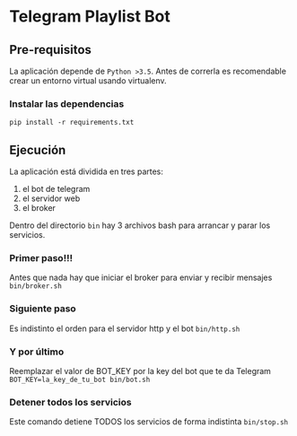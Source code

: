 # Telegram Playlist Bot

## Pre-requisitos
La aplicación depende de `Python >3.5`. Antes de correrla es recomendable crear un entorno virtual usando virtualenv.

### Instalar las dependencias
`pip install -r requirements.txt`

## Ejecución
La aplicación está dividida en tres partes:

1. el bot de telegram
2. el servidor web
3. el broker

Dentro del directorio `bin` hay 3 archivos bash para arrancar y parar los servicios.

### Primer paso!!!
Antes que nada hay que iniciar el broker para enviar y recibir mensajes
`bin/broker.sh`

### Siguiente paso
Es indistinto el orden para el servidor http y el bot
`bin/http.sh`

### Y por último
Reemplazar el valor de BOT_KEY por la key del bot que te da Telegram
`BOT_KEY=la_key_de_tu_bot bin/bot.sh`

### Detener todos los servicios
Este comando detiene TODOS los servicios de forma indistinta
`bin/stop.sh`
